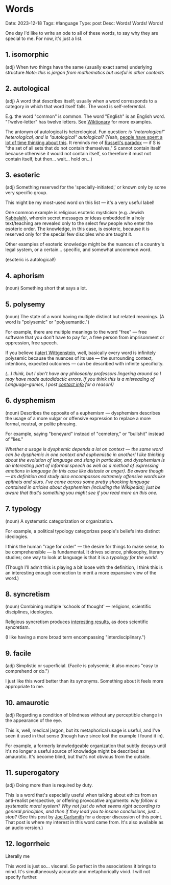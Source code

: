 # Words
Date: 2023-12-18
Tags: #language
Type: post
Desc: Words! Words! Words!

One day I'd like to write an ode to all of these words, to say why they are special to me. For now, it's just a list.

## 1. **isomorphic**

(adj) When two things have the same (usually exact same) underlying structure
*Note: this is jargon from mathematics but useful in other contexts*

## 2. **autological**

(adj) A word that describes itself; usually when a word corresponds to a category in which that word itself falls. The word is self-referential.

E.g. the word "common" is common. The word "English" is an English word. "Twelve-letter" has twelve letters. See [Wiktionary](https://en.wiktionary.org/wiki/Appendix:English_autological_terms) for more examples.

The antonym of autological is heterological. Fun question: *is "heterological" heterological, and is "autological" autological?* (Yeah, [people have spent a lot of time thinking about this](https://en.wikipedia.org/wiki/Grelling%E2%80%93Nelson_paradox). It reminds me of [Russell's paradox](https://en.wikipedia.org/wiki/Russell's_paradox) — if S is "the set of all sets that do not contain themselves," S cannot contain itself because otherwise it would not contain itself, so therefore it must not contain itself, but then... wait... hold on...)

## 3. **esoteric**

(adj) Something reserved for the 'specially-initiated,' or known only by some very specific group. 

This might be my most-used word on this list — it's a very useful label!

One common example is religious esoteric mysticism (e.g. Jewish [Kabbalah](https://en.wikipedia.org/wiki/Kabbalah)), wherein secret messages or ideas embedded in a holy text/teaching are revealed only to the select few people who enter the esoteric order. The knowledge, in this case, is esoteric, because it is reserved only for the special few disciples who are taught it.

Other examples of esoteric knowledge might be the nuances of a country's legal system, or a certain... specific, and somewhat uncommon word.

(esoteric is autological!)

## 4. **aphorism**

(noun) Something short that says a lot. 

## 5. **polysemy**

(noun) The state of a word having multiple distinct but related meanings. (A word is "polysemic" or "polysemantic.")

For example, there are multiple meanings to the word "free" — free software that you don't have to pay for, a free person from imprisonment or oppression, free speech.

If you believe [(later) Wittgenstein](https://en.wikipedia.org/wiki/Language_game_(philosophy)), well, basically every word is infinitely polysemic because the nuances of its use — the surrounding context, intentions, expected outcomes — can be described with infinite specificity.

*(...I think, but I don't have any philosophy professors lingering around so I may have made autodidactic errors. If you think this is a misreading of Language-games, I post [contact info](https://logangraves.com/identities) for a reason!)* 

## 6. **dysphemism**

(noun) Describes the opposite of a euphemism — dysphemism describes the usage of a more vulgar or offensive expression to replace a more formal, neutral, or polite phrasing.

For example, saying "boneyard" instead of "cemetery," or "bullshit" instead of "lies."

*Whether a usage is dysphemic depends a lot on context — the same word can be dysphemic in one context and euphemistic in another! I like thinking about the evolution of language and slang in particular, and dysphemism is an interesting part of informal speech as well as a method of expressing emotions in language (in this case like distaste or anger). Be aware though — its definition and study also encompasses extremely offensive words like epithets and slurs. I've come across some pretty shocking language contained in articles about dysphemism (including the Wikipedia); just be aware that that's something you might see if you read more on this one.*

## 7. **typology**

(noun) A systematic categorization or organization. 

For example, a political typology categorizes people's beliefs into distinct ideologies. 

I think the human "rage for order" — the desire for things to make sense, to be comprehensible — is fundamental. It drives science, philosophy, literary studies; one way to look at language is that it is a *typology for the world.* 

(Though I'll admit this is playing a bit loose with the definition, I think this is an interesting enough connection to merit a more expansive view of the word.)

## 8. **syncretism**

(noun) Combining multiple 'schools of thought' — religions, scientific disciplines, ideologies.

Religious syncretism produces [interesting results](https://en.wikipedia.org/wiki/Religious_syncretism), as does scientific syncretism.

(I like having a more broad term encompassing "interdisciplinary.")

## 9. **facile**

(adj) Simplistic or superficial. (Facile is polysemic; it also means "easy to comprehend or do.")

I just like this word better than its synonyms. Something about it feels more appropriate to me.

## 10. **amaurotic**

(adj) Regarding a condition of blindness without any perceptible change in the appearance of the eye.

This is, well, medical jargon, but its metaphorical usage is useful, and I've seen it used in that sense (though have since lost the example I found it in).

For example, a formerly knowledgeable organization that subtly decays until it's no longer a useful source of knowledge might be described as amaurotic. It's become blind, but that's not obvious from the outside.

## 11. **superogatory**

(adj) Doing more than is required by duty. 

This is a word that's especially useful when talking about ethics from an anti-realist perspective, or offering provocative arguments: *why follow a systematic moral system?* *Why not just do what seems right according to general principles, and then if they lead you to insane conclusions, just... stop?* (See this post by [Joe Carlsmith](https://joecarlsmith.com/2023/02/16/why-should-ethical-anti-realists-do-ethics/) for a deeper discussion of this point. That post is where my interest in this word came from. It's also available as an audio version.)

## 12. **logorrheic**

Literally me

This word is just so... visceral. So perfect in the associations it brings to mind. It's simultaneously accurate and metaphorically vivid. I will not specify further.